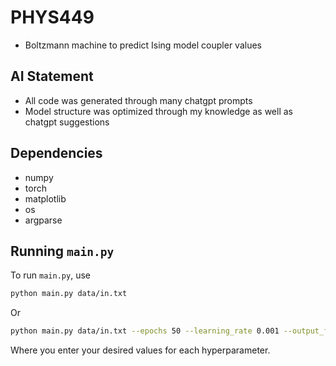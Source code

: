 # PHYS449
- Boltzmann machine to predict Ising model coupler values

## AI Statement
- All code was generated through many chatgpt prompts
- Model structure was optimized through my knowledge as well as chatgpt suggestions

## Dependencies

- numpy
- torch
- matplotlib
- os
- argparse

## Running `main.py`

To run `main.py`, use

```sh
python main.py data/in.txt
```

Or 

```sh
python main.py data/in.txt --epochs 50 --learning_rate 0.001 --output_folder 'output'
```
Where you enter your desired values for each hyperparameter.